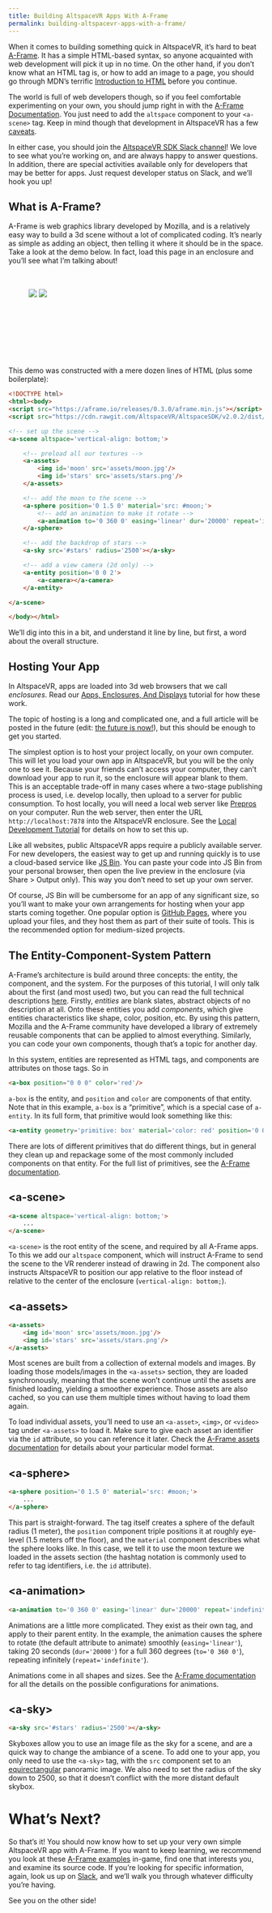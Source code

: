 ```yaml
---
title: Building AltspaceVR Apps With A-Frame
permalink: building-altspacevr-apps-with-a-frame/
---
```


When it comes to building something quick in AltspaceVR, it’s hard to beat [A-Frame](https://aframe.io/). It has a
simple HTML-based syntax, so anyone acquainted with web development will pick it up in no time. On the other hand, if
you don’t know what an HTML tag is, or how to add an image to a page, you should go through MDN’s terrific [Introduction
to HTML](https://developer.mozilla.org/en-US/docs/Web/Guide/HTML/Introduction) before you continue.

The world is full of web developers though, so if you feel comfortable experimenting on your own, you should jump right
in with the [A-Frame Documentation](https://aframe.io/docs/0.3.0/introduction/). You just need to add the `altspace`
component to your `<a-scene>` tag. Keep in mind though that development in AltspaceVR has a few
[caveats](https://github.com/altspacevr/altspacesdk#graphics-feature-support).

In either case, you should join the [AltspaceVR SDK Slack channel](/slack)! We love to see what you’re working on, and
are always happy to answer questions. In addition, there are special activities available only for developers that may
be better for apps. Just request developer status on Slack, and we’ll hook you up!

## What is A-Frame?

A-Frame is web graphics library developed by Mozilla, and is a relatively easy way to build a 3d scene without a lot of
complicated coding. It’s nearly as simple as adding an object, then telling it where it should be in the space. Take a
look at the demo below. In fact, load this page in an enclosure and you’ll see what I’m talking about!

<script src="https://aframe.io/releases/0.3.2/aframe.min.js"></script>
<script src="https://sdk.altvr.com/libs/altspace.js/2.0.2/altspace.min.js"></script>


<figure>
<a-scene embedded altspace='vertical-align: bottom;' style='width: 640px; height: 480px;'><br />
	<a-assets><br />
		<img id='moon' src='/assets/images/moon.jpg'/>
		<img id='stars' src='/assets/images/stars.png'/>
	</a-assets><br />
	<a-sphere position='0 1.5 0' material='shader: flat; src: #moon;'><br />
		<a-animation to='0 360 0' easing='linear' dur='20000' repeat='indefinite'/><br />
	</a-sphere><br />
	<a-sky src='#stars' radius='2500'></a-sky><br />
	<a-entity position='0 0 2'><br />
		<a-camera></a-camera><br />
	</a-entity><br />
</a-scene>
</figure>

This demo was constructed with a mere dozen lines of HTML (plus some boilerplate):

```html
<!DOCTYPE html>
<html><body>
<script src="https://aframe.io/releases/0.3.0/aframe.min.js"></script>
<script src="https://cdn.rawgit.com/AltspaceVR/AltspaceSDK/v2.0.2/dist/altspace.min.js"></script>

<!-- set up the scene -->
<a-scene altspace='vertical-align: bottom;'>

    <!-- preload all our textures -->
    <a-assets>
        <img id='moon' src='assets/moon.jpg'/>
        <img id='stars' src='assets/stars.png'/>
    </a-assets>

    <!-- add the moon to the scene -->
    <a-sphere position='0 1.5 0' material='src: #moon;'>
        <!-- add an animation to make it rotate -->
        <a-animation to='0 360 0' easing='linear' dur='20000' repeat='indefinite'/>
    </a-sphere>

    <!-- add the backdrop of stars -->
    <a-sky src='#stars' radius='2500'></a-sky>

    <!-- add a view camera (2d only) -->
    <a-entity position='0 0 2'>
        <a-camera></a-camera>
    </a-entity>

</a-scene>

</body></html>
```

We’ll dig into this in a bit, and understand it line by line, but first, a word about the overall structure.

## Hosting Your App

In AltspaceVR, apps are loaded into 3d web browsers that we call _enclosures_. Read our
[Apps, Enclosures, And Displays](/apps-enclosures-and-displays/) tutorial for how these work.

The topic of hosting is a long and complicated one, and a full article will be posted in the future (edit:
[the future is now!](/hosting-your-apps/)), but this should be enough to get you started.

The simplest option is to host your project locally, on your own computer. This will let you load your own app in
AltspaceVR, but you will be the only one to see it. Because your friends can’t access your computer, they can’t download
your app to run it, so the enclosure will appear blank to them. This is an acceptable trade-off in many cases where a
two-stage publishing process is used, i.e. develop locally, then upload to a server for public consumption. To host
locally, you will need a local web server like [Prepros](https://prepros.io/) on your computer. Run the web server, then
enter the URL `http://localhost:7878` into the AltspaceVR enclosure. See the [Local Development Tutorial](/local-dev/)
for details on how to set this up.

Like all websites, public AltspaceVR apps require a publicly available server. For new developers, the easiest way to
get up and running quickly is to use a cloud-based service like [JS Bin](https://jsbin.com). You can paste your code
into JS Bin from your personal browser, then open the live preview in the enclosure (via Share > Output only). This way
you don’t need to set up your own server.

Of course, JS Bin will be cumbersome for an app of any significant size, so you’ll want to make your own arrangements
for hosting when your app starts coming together. One popular option is [GitHub Pages](https://pages.github.com/), where
	you upload your files, and they host them as part of their suite of tools. This is the recommended option for
	medium-sized projects.

## The Entity-Component-System Pattern

A-Frame’s architecture is build around three concepts: the entity, the component, and the system. For the purposes of
this tutorial, I will only talk about the first (and most used) two, but you can read the full technical descriptions
[here](https://aframe.io/docs/0.3.0/core/). Firstly, _entities_ are blank slates, abstract objects of no description at
all. Onto these entities you add _components_, which give entities characteristics like shape, color, position, etc. By
using this pattern, Mozilla and the A-Frame community have developed a library of extremely reusable components that can
be applied to almost everything. Similarly, you can code your own components, though that’s a topic for another day.

In this system, entities are represented as HTML tags, and components are attributes on those tags. So in

```html
<a-box position="0 0 0" color='red'/>
```

`a-box` is the entity, and `position` and `color` are components of that entity. Note that in this example, `a-box` is a
“primitive”, which is a special case of `a-entity`. In its full form, that primitive would look something like this:

```html
<a-entity geometry='primitive: box' material='color: red' position='0 0 0'/>
```

There are lots of different primitives that do different things, but in general they clean up and repackage some of the
most commonly included components on that entity. For the full list of primitives, see the
[A-Frame documentation](https://aframe.io/docs/0.3.0/primitives/).

## &lt;a-scene&gt;

```html
<a-scene altspace='vertical-align: bottom;'>
    ...
</a-scene>
```

`<a-scene>` is the root entity of the scene, and required by all A-Frame apps. To this we add our `altspace` component,
which will instruct A-Frame to send the scene to the VR renderer instead of drawing in 2d. The component also instructs
AltspaceVR to position our app relative to the floor instead of relative to the center of the enclosure
(`vertical-align: bottom;`).

## &lt;a-assets&gt;

```html
<a-assets>
    <img id='moon' src='assets/moon.jpg'/>
    <img id='stars' src='assets/stars.png'/>
</a-assets>
```

Most scenes are built from a collection of external models and images. By loading those models/images in the
`<a-assets>` section, they are loaded synchronously, meaning that the scene won’t continue until the assets are finished
loading, yielding a smoother experience. Those assets are also cached, so you can use them multiple times without having
to load them again.

To load individual assets, you’ll need to use an `<a-asset>`, `<img>`, or `<video>` tag under `<a-assets>` to load it.
Make sure to give each asset an identifier via the `id` attribute, so you can reference it later. Check the
[A-Frame assets documentation](https://aframe.io/docs/0.3.0/core/asset-management-system.html) for details about your
particular model format.

## &lt;a-sphere&gt;

```html
<a-sphere position='0 1.5 0' material='src: #moon;'>
    ...
</a-sphere>
```

This part is straight-forward. The tag itself creates a sphere of the default radius (1 meter), the `position` component
triple positions it at roughly eye-level (1.5 meters off the floor), and the `material` component describes what the
sphere looks like. In this case, we tell it to use the moon texture we loaded in the assets section (the hashtag
notation is commonly used to refer to tag identifiers, i.e. the `id` attribute).

## &lt;a-animation&gt;

```html
<a-animation to='0 360 0' easing='linear' dur='20000' repeat='indefinite'/>
```

Animations are a little more complicated. They exist as their own tag, and apply to their parent entity. In the example,
the animation causes the sphere to rotate (the default attribute to animate) smoothly (`easing='linear'`), taking 20
seconds (`dur='20000'`) for a full 360 degrees (`to='0 360 0'`), repeating infinitely (`repeat='indefinite'`).

Animations come in all shapes and sizes. See the
[A-Frame documentation](https://aframe.io/docs/0.3.0/core/animations.html) for all the details on the possible
configurations for animations.

## &lt;a-sky&gt;

```html
<a-sky src='#stars' radius='2500'></a-sky>
```

Skyboxes allow you to use an image file as the sky for a scene, and are a quick way to change the ambiance of a scene.
To add one to your app, you only need to use the `<a-sky>` tag, with the `src` component set to an
[equirectangular](http://wiki.panotools.org/Panorama_formats) panoramic image. We also need to set the radius of the sky
down to 2500, so that it doesn’t conflict with the more distant default skybox.

# What’s Next?

So that’s it! You should now know how to set up your very own simple AltspaceVR app with A-Frame. If you want to keep
learning, we recommend you look at these [A-Frame examples](http://altspacevr.github.io/aframe/examples/) in-game, find
one that interests you, and examine its source code. If you’re looking for specific information, again, look us up on
[Slack](https://altspacevr-slackin.herokuapp.com/), and we’ll walk
you through whatever difficulty you’re having.

See you on the other side!
